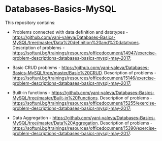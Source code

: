 # Databases-Basics-MySQL

This repository contains:

- Problems connected with data definition and datatypes - https://github.com/yani-valeva/Databases-Basics-MySQL/tree/master/Data%20definition%20and%20datatypes.
Description of problems - https://softuni.bg/trainings/resources/officedocument/14947/exercise-problem-descriptions-databases-basics-mysql-may-2017;

- Basic CRUD problems - https://github.com/yani-valeva/Databases-Basics-MySQL/tree/master/Basic%20CRUD.
Description of problems - https://softuni.bg/trainings/resources/officedocument/15146/exercise-problem-descriptions-databases-basics-mysql-may-2017;

- Built-in functions - https://github.com/yani-valeva/Databases-Basics-MySQL/tree/master/Built-in%20Functions.
Description of problems - https://softuni.bg/trainings/resources/officedocument/15255/exercise-problem-descriptions-databases-basics-mysql-may-2017;

- Data Aggregation - https://github.com/yani-valeva/Databases-Basics-MySQL/tree/master/Data%20Aggregation.
Description of problems - https://softuni.bg/trainings/resources/officedocument/15390/exercise-problem-descriptions-databases-basics-mysql-may-2017.

